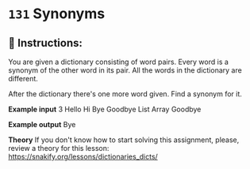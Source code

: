  # `131` Synonyms

## 📝 Instructions:

You are given a dictionary consisting of word pairs. Every word is a synonym of the other word in its pair. All the words in the dictionary are different.

After the dictionary there's one more word given. Find a synonym for it.

**Example input**
3
Hello Hi
Bye Goodbye
List Array
Goodbye

**Example output**
Bye

**Theory**
If you don't know how to start solving this assignment, please, review a theory for this lesson:
https://snakify.org/lessons/dictionaries_dicts/